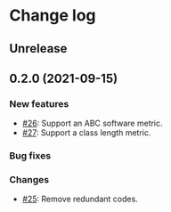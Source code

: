 # Change log

## Unrelease

## 0.2.0 (2021-09-15)

### New features
- [#26](https://github.com/ebihara99999/code_keeper/pull/26): Support an ABC software metric.
- [#27](https://github.com/ebihara99999/code_keeper/pull/27): Support a class length metric.
### Bug fixes

### Changes
- [#25](https://github.com/ebihara99999/code_keeper/pull/25): Remove redundant codes.

